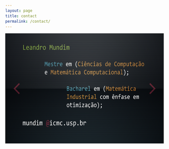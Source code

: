 ```yaml
---
layout: page
title: contact
permalink: /contact/
---
```

<img src="contato.png" alt="Smiley face" height="350" width="600">
